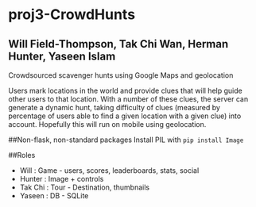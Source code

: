 proj3-CrowdHunts
================

## Will Field-Thompson, Tak Chi Wan, Herman Hunter, Yaseen Islam

Crowdsourced scavenger hunts using Google Maps and geolocation

Users mark locations in the world and provide clues that will help guide other users to that location. With a number of these clues, the server can generate a dynamic hunt, taking difficulty of clues (measured by percentage of users able to find a given location with a given clue) into account. Hopefully this will run on mobile using geolocation.

##Non-flask, non-standard packages
Install PIL with `pip install Image`

##Roles
- Will 	  : Game - users, scores, leaderboards, stats, social
- Hunter  : Image + controls
- Tak Chi : Tour - Destination, thumbnails
- Yaseen  : DB - SQLite
